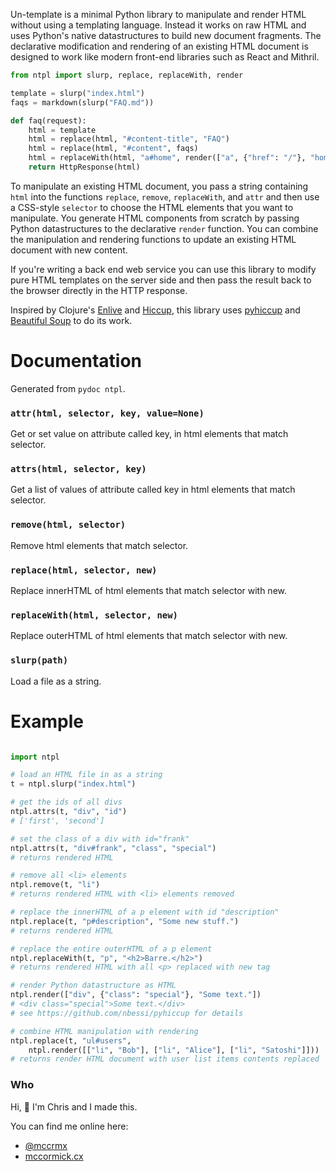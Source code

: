 Un-template is a minimal Python library to manipulate and render HTML without using a templating language. Instead it works on raw HTML and uses Python's native datastructures to build new document fragments. The declarative modification and rendering of an existing HTML document is designed to work like modern front-end libraries such as React and Mithril.

```python
from ntpl import slurp, replace, replaceWith, render

template = slurp("index.html")
faqs = markdown(slurp("FAQ.md"))

def faq(request):
    html = template
    html = replace(html, "#content-title", "FAQ")
    html = replace(html, "#content", faqs)
    html = replaceWith(html, "a#home", render(["a", {"href": "/"}, "home"]))
    return HttpResponse(html)
```

To manipulate an existing HTML document, you pass a string containing `html` into the functions `replace`, `remove`, `replaceWith`, and `attr` and then use a CSS-style `selector` to choose the HTML elements that you want to manipulate. You generate HTML components from scratch by passing Python datastructures to the declarative `render` function. You can combine the manipulation and rendering functions to update an existing HTML document with new content.

If you're writing a back end web service you can use this library to modify pure HTML templates on the server side and then pass the result back to the browser directly in the HTTP response.

Inspired by Clojure's [Enlive](https://github.com/cgrand/enlive) and [Hiccup](https://github.com/weavejester/hiccup), this library uses [pyhiccup](https://github.com/nbessi/pyhiccup) and [Beautiful Soup](https://www.crummy.com/software/BeautifulSoup/) to do its work.

# Documentation

Generated from `pydoc ntpl`.

### `attr(html, selector, key, value=None)`

Get or set value on attribute called key, in html elements that match selector.
    
### `attrs(html, selector, key)`

Get a list of values of attribute called key in html elements that match selector.
    
### `remove(html, selector)`

Remove html elements that match selector.

### `replace(html, selector, new)`

Replace innerHTML of html elements that match selector with new.
    
### `replaceWith(html, selector, new)`

Replace outerHTML of html elements that match selector with new.
    
### `slurp(path)`

Load a file as a string.

# Example

```python

import ntpl

# load an HTML file in as a string
t = ntpl.slurp("index.html")

# get the ids of all divs
ntpl.attrs(t, "div", "id")
# ['first', 'second']

# set the class of a div with id="frank"
ntpl.attrs(t, "div#frank", "class", "special")
# returns rendered HTML

# remove all <li> elements
ntpl.remove(t, "li")
# returns rendered HTML with <li> elements removed

# replace the innerHTML of a p element with id "description"
ntpl.replace(t, "p#description", "Some new stuff.")
# returns rendered HTML

# replace the entire outerHTML of a p element
ntpl.replaceWith(t, "p", "<h2>Barre.</h2>")
# returns rendered HTML with all <p> replaced with new tag

# render Python datastructure as HTML
ntpl.render(["div", {"class": "special"}, "Some text."])
# <div class="special">Some text.</div>
# see https://github.com/nbessi/pyhiccup for details

# combine HTML manipulation with rendering
ntpl.replace(t, "ul#users",
    ntpl.render([["li", "Bob"], ["li", "Alice"], ["li", "Satoshi"]]))
# returns render HTML document with user list items contents replaced
```

### Who

Hi, 👋 I'm Chris and I made this.

You can find me online here:

* [@mccrmx](https://twitter.com/mccrmx)
* [mccormick.cx](https://mccormick.cx/)

